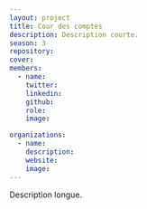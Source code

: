 ```yaml
---
layout: project
title: Cour des comptes
description: Description courte.
season: 3
repository:
cover:
members:
  - name:
    twitter:
    linkedin:
    github:
    role:
    image:

organizations:
  - name:
    description:
    website:
    image:
---
```


Description longue.
